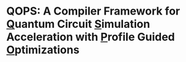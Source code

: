 # QOPS: A Compiler Framework for <u>Q</u>uantum Circuit <u>S</u>imulation Acceleration with <u>P</u>rofile Guided <u>O</u>ptimizations
